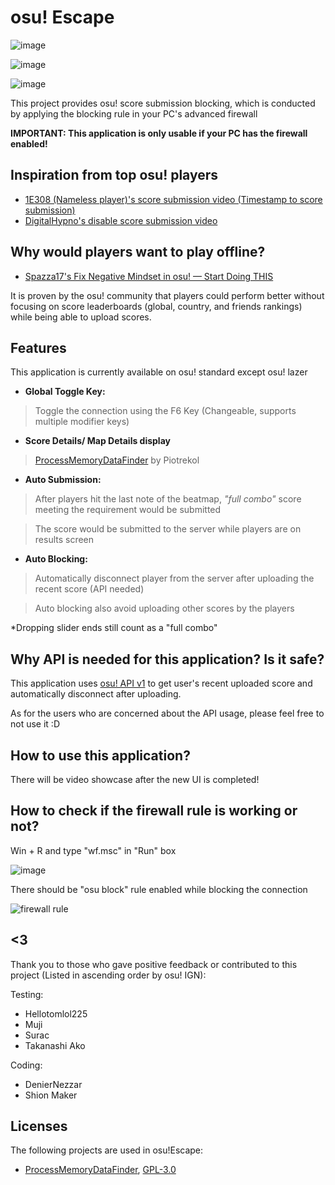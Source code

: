 # osu! Escape
![image](https://user-images.githubusercontent.com/73950784/144431649-48b10f29-f2ee-4e28-a373-d7db5e070328.png)

![image](https://user-images.githubusercontent.com/73950784/144431804-574c08c8-868f-4393-9362-6173a533fcb7.png)

![image](https://user-images.githubusercontent.com/73950784/144431910-b4650e39-5aea-45f3-93aa-c5c953d83e4c.png)
 
 This project provides osu! score submission blocking, which is conducted by applying the blocking rule in your PC's advanced firewall
 
 **IMPORTANT: This application is only usable if your PC has the firewall enabled!**
 
 ## Inspiration from top osu! players
 
 - [1E308 (Nameless player)'s score submission video (Timestamp to score submission)](https://www.youtube.com/watch?v=D7x7OXpUmss&t=647s&ab_channel=RoriSanbyaku) 
 - [DigitalHypno's disable score submission video](https://www.youtube.com/watch?v=lusAZ1fiph8&ab_channel=DigitalHypno)
 
## Why would players want to play offline? 
 
 - [Spazza17's Fix Negative Mindset in osu! — Start Doing THIS](https://www.youtube.com/watch?v=cEyVSiY9ohU&ab_channel=Spazza17)
 
 It is proven by the osu! community that players could perform better without focusing on score leaderboards (global, country, and friends rankings) while being able to upload scores.
 
 ## Features
 
 This application is currently available on osu! standard except osu! lazer 
 
 - **Global Toggle Key:** 
 > Toggle the connection using the F6 Key (Changeable, supports multiple modifier keys)
 
 - **Score Details/ Map Details display** 
 > [ProcessMemoryDataFinder](https://github.com/Piotrekol/ProcessMemoryDataFinder) by Piotrekol
 
 - **Auto Submission:** 
 > After players hit the last note of the beatmap, *"full combo"* score meeting the requirement would be submitted 
  
 > The score would be submitted to the server while players are on results screen
 
 - **Auto Blocking:** 
 > Automatically disconnect player from the server after uploading the recent score (API needed)
 
 > Auto blocking also avoid uploading other scores by the players
 
 *Dropping slider ends still count as a "full combo"

## Why API is needed for this application? Is it safe?
 
 This application uses [osu! API v1](https://github.com/ppy/osu-api/wiki) to get user's recent uploaded score and automatically disconnect after uploading.
 
 As for the users who are concerned about the API usage, please feel free to not use it :D

## How to use this application?

There will be video showcase  after the new UI is completed!

## How to check if the firewall rule is working or not?

Win + R and type "wf.msc" in "Run" box

![image](https://user-images.githubusercontent.com/73950784/145205485-2d47cb8d-14a2-44d9-b534-e79efaf6cc9b.png)

There should be "osu block" rule enabled while blocking the connection

![firewall rule](https://user-images.githubusercontent.com/73950784/145205745-baa4cc17-292f-4b01-a313-8fa8abc6add0.png)


## <3
 Thank you to those who gave positive feedback or contributed to this project (Listed in ascending order by osu! IGN):
 
 Testing: 
 - Hellotomlol225
 - Muji
 - Surac
 - Takanashi Ako
 
 Coding: 
 - DenierNezzar
 - Shion Maker
 
 ## Licenses
 The following projects are used in osu!Escape:
 - [ProcessMemoryDataFinder](https://github.com/Piotrekol/ProcessMemoryDataFinder), [GPL-3.0](https://github.com/Piotrekol/ProcessMemoryDataFinder/blob/master/LICENSE)
